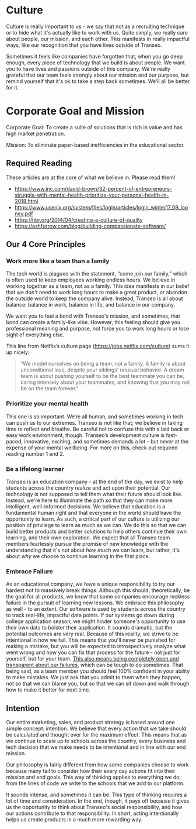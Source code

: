 # Culture
Culture is really important to us - we say that not as a recruiting technique or to hide what it's actually like to work with us. Quite simply, we really care about people, our mission, and each other. This manifests in really impactful ways, like our recognition that you have lives outside of Transeo.

Sometimes it feels like companies have forgotten that, when you go deep enough, every piece of technology that we build is about people. We want you to have lives and passions outside of this company. We're really grateful that our team feels strongly about our mission and our purpose, but remind yourself that it's ok to take a step back sometimes. We'll all be better for it. 

# Corporate Goal and Mission
Corporate Goal: To create a suite of solutions that is rich in value and has high market penetration.

Mission: To eliminate paper-based inefficiencies in the educational sector.

## Required Reading
These articles are at the core of what we believe in. Please read them! 

* https://www.inc.com/david-brown/32-percent-of-entrepreneurs-struggle-with-mental-health-prioritize-your-personal-health-in-2018.html
* https://www.usenix.org/system/files/login/articles/login_winter17_09_looney.pdf
* https://hbr.org/2014/04/creating-a-culture-of-quality
* https://ashfurrow.com/blog/building-compassionate-software/

## Our 4 Core Principles
### Work more like a team than a family
The tech world is plagued with the statement, “come join our family,” which is often used to keep employees working endless hours. We believe in working together as a team, not as a family. This idea manifests in our belief that we don't need to work long hours to make a great product, or abandon the outside world to keep the company alive. Instead, Transeo is all about balance: balance in work, balance in life, and balance in our company. 

We want you to feel a bond with Transeo's mission, and sometimes, that bond can create a family-like vibe. However, this feeling should give you professional meaning and purpose, not force you to work long hours or lose sight of everything else.

This line from Netflix’s culture page (https://jobs.netflix.com/culture) sums it up nicely:

> “We model ourselves on being a team, not a family. A family is about unconditional love, despite your siblings’ unusual behavior. A dream team is about pushing yourself to be the best teammate you can be, caring intensely about your teammates, and knowing that you may not be on the team forever.”

### Prioritize your mental health
This one is so important. We’re all human, and sometimes working in tech can push us to our extremes. Transeo is not like that; we believe in taking time to reflect and breathe. Be careful not to confuse this with a laid back or easy work environment, though. Transeo’s development culture is fast-paced, innovative, exciting, and sometimes demands a lot - but _never_ at the expense of your mental wellbeing. For more on this, check out required reading number 1 and 2. 

### Be a lifelong learner
Transeo is an education company - at the end of the day, we exist to help students across the country realize and act upon their potential. Our technology is not supposed to tell them what their future should look like. Instead, we're here to illuminate the path so that they can make more intelligent, well-informed decisions. We believe that education is a fundamental human right and that everyone in the world should have the opportunity to learn. As such, a critical part of our culture is utilizing our position of privilege to learn as much as we can. We do this so that we can build better products and better solutions to help others continue their own learning, and their own exploration. We expect that all Transeo team members fearlessly pursue the promise of new knowledge with the understanding that it's not about _how much_ we can learn, but rather, it's about _why_ we choose to continue learning in the first place.

### Embrace Failure
As an educational company, we have a unique responsibility to try our hardest not to massively break things. Although this should, theoretically, be the goal for all products, we know that some companies encourage reckless failure in the pursuit of learning new lessons. We embrace this philosophy as well - to an extent. Our software is used by students across the country to track real-life, impactful data points. If our systems go down during college application season, we might hinder someone's opportunity to use their own data to bolster their application. It sounds dramatic, but the potential outcomes are very real. Because of this reality, we strive to be intentional in how we fail. This means that you'll never be punished for making a mistake, but you will be expected to introspectively analyze what went wrong and how you can fix that process for the future - not just for yourself, but for your team. [This also means being completely open and transparent about our failures](https://medium.com/@mcdappdev/year-1-at-transeo-how-weve-failed-so-far-8826d90d6e7c), which can be tough to do sometimes. That being said, as a team member you should feel 100% confident in your ability to make mistakes. We just ask that you admit to them when they happen, not so that we can blame you, but so that we can sit down and walk through how to make it better for next time. 

## Intention
Our entire marketing, sales, and product strategy is based around one simple concept: intention. We believe that every action that we take should be calculated and thought over for the maximum effect. This means that as we continue to scale up to schools across the country, every business and tech decision that we make needs to be intentional and in line with our end mission. 

Our philosophy is fairly different from how some companies choose to work because many fail to consider how their every day actions fit into their mission and end goals. This way of thinking applies to everything we do, from the lines of code we write to the schools that we add to our platform. 

It sounds intense, and sometimes it can be. This type of thinking requires a lot of time and consideration. In the end, though, it pays off because it gives us the opportunity to think about Transeo's social responsibility, and how our actions contribute to that responsibility. In short, acting intentionally helps us create products in a much more rewarding way.